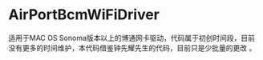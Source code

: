 # AirPortBcmWiFiDriver
适用于MAC OS Sonoma版本以上的博通网卡驱动，代码属于初创时间段，目前没有更多的时间维护，本代码借鉴钟先耀先生的代码，目前只是少批量的更改 。
